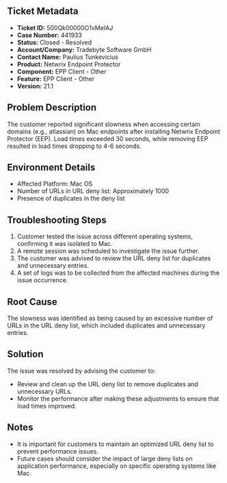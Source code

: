 ## Ticket Metadata
- **Ticket ID:** 500Qk00000O1vMeIAJ
- **Case Number:** 441933
- **Status:** Closed - Resolved
- **Account/Company:** Tradebyte Software GmbH
- **Contact Name:** Paulius Tunkevicius
- **Product:** Netwrix Endpoint Protector
- **Component:** EPP Client - Other
- **Feature:** EPP Client - Other
- **Version:** 21.1

## Problem Description
The customer reported significant slowness when accessing certain domains (e.g., atlassian) on Mac endpoints after installing Netwrix Endpoint Protector (EEP). Load times exceeded 30 seconds, while removing EEP resulted in load times dropping to 4-6 seconds.

## Environment Details
- Affected Platform: Mac OS
- Number of URLs in URL deny list: Approximately 1000
- Presence of duplicates in the deny list

## Troubleshooting Steps
1. Customer tested the issue across different operating systems, confirming it was isolated to Mac.
2. A remote session was scheduled to investigate the issue further.
3. The customer was advised to review the URL deny list for duplicates and unnecessary entries.
4. A set of logs was to be collected from the affected machines during the issue occurrence.

## Root Cause
The slowness was identified as being caused by an excessive number of URLs in the URL deny list, which included duplicates and unnecessary entries.

## Solution
The issue was resolved by advising the customer to:
- Review and clean up the URL deny list to remove duplicates and unnecessary URLs.
- Monitor the performance after making these adjustments to ensure that load times improved.

## Notes
- It is important for customers to maintain an optimized URL deny list to prevent performance issues.
- Future cases should consider the impact of large deny lists on application performance, especially on specific operating systems like Mac.